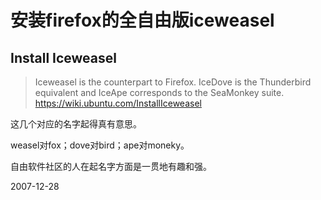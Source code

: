 # 安装firefox的全自由版iceweasel

## Install Iceweasel 

> Iceweasel is the counterpart to Firefox. IceDove is the Thunderbird equivalent and IceApe corresponds to the SeaMonkey suite.
> https://wiki.ubuntu.com/InstallIceweasel

这几个对应的名字起得真有意思。

weasel对fox；dove对bird；ape对moneky。

自由软件社区的人在起名字方面是一贯地有趣和强。




2007-12-28